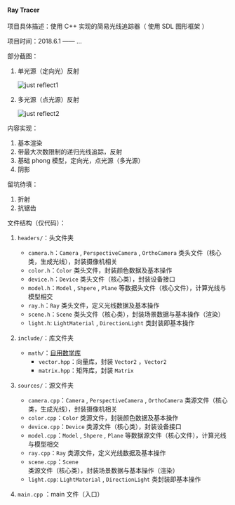 #### Ray Tracer

项目具体描述：使用 C++ 实现的简易光线追踪器（ 使用 SDL 图形框架 ）

项目时间：2018.6.1 —— ...

部分截图：

1. 单光源（定向光）反射

    ![just reflect1](https://image.ibb.co/hmGj5J/WX20180614_114036_2x.png)

2. 多光源（点光源）反射

    ![just reflect2](https://image.ibb.co/mMDgLJ/WX20180615_135744_2x.png)

内容实现：

1. 基本渲染
2. 带最大次数限制的递归光线追踪，反射
3. 基础 phong 模型，定向光，点光源（多光源）
4. 阴影

留坑待填：

1. 折射
2. 抗锯齿

文件结构（仅代码）：

1. `headers/`：头文件夹
    + `camera.h`：`Camera` , `PerspectiveCamera` , `OrthoCamera` 类头文件（核心类，生成光线），封装摄像机相关
    + `color.h`：`Color` 类头文件，封装颜色数据及基本操作
    + `device.h`：`Device` 类头文件（核心类），封装设备接口
    + `model.h`：`Model` , `Shpere` , `Plane` 等数据头文件（核心文件），计算光线与模型相交
    + `ray.h`：`Ray` 类头文件，定义光线数据及基本操作
    + `scene.h`：`Scene` 类头文件（核心类），封装场景数据与基本操作（渲染）
    + `light.h`: `LightMaterial` , `DirectionLight` 类封装即基本操作
2. `include/`：库文件夹
    + `math/`：[自用数学库](https://github.com/KsGin/Math-Lib)
        + `vector.hpp`：向量库，封装 `Vector2` ，`Vector2`
        + `matrix.hpp`：矩阵库，封装 `Matrix`
3. `sources/`：源文件夹
    + `camera.cpp`：`Camera` , `PerspectiveCamera` , `OrthoCamera` 类源文件（核心类，生成光线），封装摄像机相关
    + `color.cpp`：`Color` 类源文件，封装颜色数据及基本操作
    + `device.cpp`：`Device` 类源文件（核心类），封装设备接口
    + `model.cpp`：`Model` , `Shpere` , `Plane` 等数据源文件（核心文件），计算光线与模型相交
    + `ray.cpp`：`Ray` 类源文件，定义光线数据及基本操作
    + `scene.cpp`：`Scene` 类源文件（核心类），封装场景数据与基本操作（渲染）
    + `light.cpp`: `LightMaterial` , `DirectionLight` 类封装即基本操作

4. `main.cpp` ：main 文件（入口）



